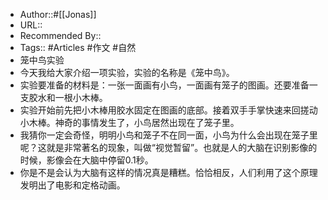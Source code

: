 - Author::#[[Jonas]]
- URL::
- Recommended By:: 
- Tags:: #Articles #作文 #自然
- 笼中鸟实验
- 今天我给大家介绍一项实验，实验的名称是《笼中鸟》。
- 实验要准备的材料是：一张一面画有小鸟，一面画有笼子的图画。还要准备一支胶水和一根小木棒。
- 实验开始前先把小木棒用胶水固定在图画的底部。接着双手手掌快速来回搓动小木棒。神奇的事情发生了，小鸟居然出现在了笼子里。
- 我猜你一定会奇怪，明明小鸟和笼子不在同一面，小鸟为什么会出现在笼子里呢？这就是非常著名的现象，叫做“视觉暂留”。也就是人的大脑在识别影像的时候，影像会在大脑中停留0.1秒。
- 你是不是会认为大脑有这样的情况真是糟糕。恰恰相反，人们利用了这个原理发明出了电影和定格动画。
